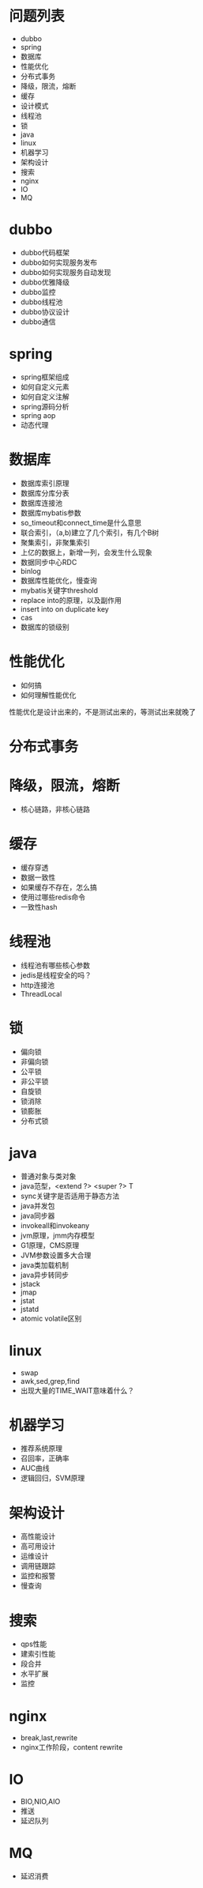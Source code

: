 # 问题列表
- dubbo
- spring
- 数据库
- 性能优化
- 分布式事务
- 降级，限流，熔断
- 缓存
- 设计模式
- 线程池
- 锁
- java
- linux
- 机器学习
- 架构设计
- 搜索
- nginx
- IO
- MQ

# dubbo
- dubbo代码框架
- dubbo如何实现服务发布
- dubbo如何实现服务自动发现
- dubbo优雅降级
- dubbo监控
- dubbo线程池
- dubbo协议设计
- dubbo通信

# spring
- spring框架组成
- 如何自定义元素
- 如何自定义注解
- spring源码分析
- spring aop
- 动态代理

# 数据库
- 数据库索引原理
- 数据库分库分表
- 数据库连接池
- 数据库mybatis参数
- so_timeout和connect_time是什么意思
- 联合索引，（a,b)建立了几个索引，有几个B树
- 聚集索引，非聚集索引
- 上亿的数据上，新增一列，会发生什么现象
- 数据同步中心RDC
- binlog
- 数据库性能优化，慢查询
- mybatis关键字threshold
- replace into的原理，以及副作用
- insert into on duplicate key 
- cas
- 数据库的锁级别 

# 性能优化
- 如何搞
- 如何理解性能优化

性能优化是设计出来的，不是测试出来的，等测试出来就晚了

# 分布式事务

# 降级，限流，熔断
- 核心链路，非核心链路

# 缓存
- 缓存穿透
- 数据一致性
- 如果缓存不存在，怎么搞
- 使用过哪些redis命令
- 一致性hash


# 线程池
- 线程池有哪些核心参数
- jedis是线程安全的吗？
- http连接池
- ThreadLocal

# 锁
- 偏向锁
- 非偏向锁
- 公平锁
- 非公平锁
- 自旋锁
- 锁消除
- 锁膨胀
- 分布式锁

# java
- 普通对象与类对象
- java范型，<extend ?> <super ?> T
- sync关键字是否适用于静态方法
- java并发包
- java同步器
- invokeall和invokeany
- jvm原理，jmm内存模型
- G1原理，CMS原理
- JVM参数设置多大合理
- java类加载机制
- java异步转同步
- jstack
- jmap
- jstat
- jstatd
- atomic volatile区别

# linux
- swap
- awk,sed,grep,find
- 出现大量的TIME_WAIT意味着什么？

# 机器学习
- 推荐系统原理
- 召回率，正确率
- AUC曲线
- 逻辑回归，SVM原理

# 架构设计
- 高性能设计
- 高可用设计
- 运维设计
- 调用链跟踪
- 监控和报警
- 慢查询

# 搜索
- qps性能
- 建索引性能
- 段合并
- 水平扩展
- 监控

# nginx
- break,last,rewrite
- nginx工作阶段，content rewrite

# IO
- BIO,NIO,AIO
- 推送
- 延迟队列

# MQ
- 延迟消费